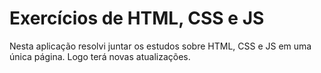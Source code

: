 # Exercícios de HTML, CSS e JS

Nesta aplicação resolvi juntar os estudos sobre HTML, CSS e JS em uma única página. 
Logo terá novas atualizações. 
